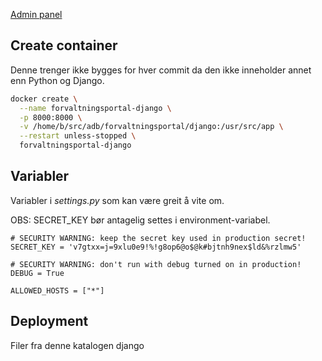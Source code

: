 [Admin panel](http://172.17.0.2:8000/admin/)

## Create container

Denne trenger ikke bygges for hver commit da den ikke inneholder annet enn Python og Django.

```bash
docker create \
  --name forvaltningsportal-django \
  -p 8000:8000 \
  -v /home/b/src/adb/forvaltningsportal/django:/usr/src/app \
  --restart unless-stopped \
  forvaltningsportal-django
```

## Variabler

Variabler i _settings.py_ som kan være greit å vite om.

OBS: SECRET_KEY bør antagelig settes i environment-variabel.

```
# SECURITY WARNING: keep the secret key used in production secret!
SECRET_KEY = 'v7gtxx=j=9xlu0e9!%!g8op6@o$@k#bjtnh9nex$ld&%rzlmw5'

# SECURITY WARNING: don't run with debug turned on in production!
DEBUG = True

ALLOWED_HOSTS = ["*"]
```

## Deployment

Filer fra denne katalogen django
